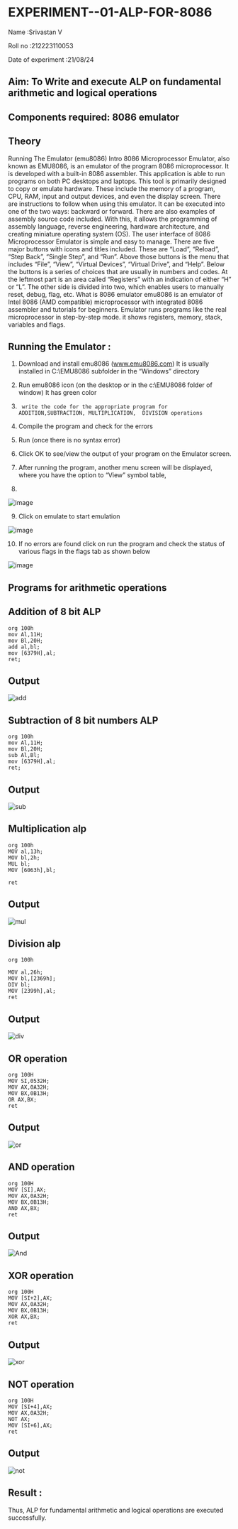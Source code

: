 # EXPERIMENT--01-ALP-FOR-8086
Name :Srivastan V


Roll no :212223110053


Date of experiment :21/08/24



## Aim: To Write and execute ALP on fundamental arithmetic and logical operations
## Components required: 8086  emulator 
## Theory 
Running The Emulator (emu8086) Intro 8086 Microprocessor Emulator, also known as EMU8086, is an emulator of the program 8086 microprocessor. It is developed with a built-in 8086 assembler. This application is able to run programs on both PC desktops and laptops. This tool is primarily designed to copy or emulate hardware. These include the memory of a program, CPU, RAM, input and output devices, and even the display screen. There are instructions to follow when using this emulator. It can be executed into one of the two ways: backward or forward. There are also examples of assembly source code included. With this, it allows the programming of assembly language, reverse engineering, hardware architecture, and creating miniature operating system (OS). The user interface of 8086 Microprocessor Emulator is simple and easy to manage. There are five major buttons with icons and titles included. These are “Load”, “Reload”, “Step Back”, “Single Step”, and “Run”. Above those buttons is the menu that includes “File”, “View”, “Virtual Devices”, “Virtual Drive”, and “Help”. Below the buttons is a series of choices that are usually in numbers and codes. At the leftmost part is an area called “Registers” with an indication of either “H” or “L”. The other side is divided into two, which enables users to manually reset, debug, flag, etc. What is 8086 emulator emu8086 is an emulator of Intel 8086 (AMD compatible) microprocessor with integrated 8086 assembler and tutorials for beginners. Emulator runs programs like the real microprocessor in step-by-step mode. it shows registers, memory, stack, variables and flags.


 ## Running the Emulator :
1.	Download and install emu8086 (www.emu8086.com) It is usually installed in C:\EMU8086 subfolder in the “Windows” directory
2.	  Run  emu8086 icon (on the desktop or in the c:\EMU8086 folder of window) It has green color 
 
 
3.		write the code for the appropriate program for ADDITION,SUBTRACTION, MULTIPLICATION,  DIVISION operations 

4.	 Compile the program and check for the errors 
5.	Run (once there is no syntax error) 

6.	Click OK to see/view the output of your program on the Emulator screen. 


7.	After running the program, another menu screen will be displayed, where you have the option to “View” symbol table,
8.	 


![image](https://user-images.githubusercontent.com/36288975/189273263-d65baae9-4b8f-4723-afb3-c0ffa4052b04.png)











9.	Click on emulate to start emulation 








![image](https://user-images.githubusercontent.com/36288975/189273273-9bb36ec1-e2e8-4892-8d35-37707332bfdc.png)








10.	If no errors are found click on run the program and check the status of various flags in the flags tab as shown below 






![image](https://user-images.githubusercontent.com/36288975/189273277-113a2a33-4a40-4ff8-95a5-ecd3a1f504fe.png)







## Programs for arithmetic  operations

## Addition  of 8 bit ALP 
```
org 100h
mov Al,11H;
mov Bl,20H;
add al,bl;
mov [6379H],al;
ret;
```


## Output  
![add](https://github.com/user-attachments/assets/d5972ff7-b3cb-4d77-9878-054c33e3191d)

 
## Subtraction   of 8 bit numbers  ALP 
 ```
org 100h
mov Al,11H;
mov Bl,20H;
sub Al,Bl;
mov [6379H],al;
ret;
```
## Output  
![sub](https://github.com/user-attachments/assets/0301b1dc-fd7a-4b55-8328-0bc37cc15145)

## Multiplication alp 
```
org 100h
MOV al,13h;
MOV bl,2h;
MUL bl;
MOV [6063h],bl;

ret
```
 ## Output  
![mul](https://github.com/user-attachments/assets/efb03ccf-33e7-4d70-aa52-f7f01a881b32)


## Division alp 
```
org 100h

MOV al,26h;
MOV bl,[2369h];
DIV bl;
MOV [2399h],al;
ret
```

## Output  
![div](https://github.com/user-attachments/assets/98d5d330-9503-4bea-92a8-86ceb357ce2e)


## OR operation
```
org 100H
MOV SI,0532H;
MOV AX,0A32H;
MOV BX,0B13H;
OR AX,BX;
ret
```
## Output  
![or](https://github.com/user-attachments/assets/def4d060-8e86-4a60-9f65-9a0069a96ed6)

## AND operation
```
org 100H
MOV [SI],AX;
MOV AX,0A32H;
MOV BX,0B13H;
AND AX,BX;
ret
```
## Output  
![And](https://github.com/user-attachments/assets/b8e53060-4de4-4829-8d35-fa9b43bd43e1)

## XOR operation
```
org 100H
MOV [SI+2],AX;
MOV AX,0A32H;
MOV BX,0B13H;
XOR AX,BX;
ret
```
## Output
![xor](https://github.com/user-attachments/assets/32b83fa3-af0e-468d-b0d4-a185cce40f0a)

## NOT operation
```
org 100H
MOV [SI+4],AX;
MOV AX,0A32H;
NOT AX;
MOV [SI+6],AX;
ret
```
## Output
![not](https://github.com/user-attachments/assets/f55e9adf-7b61-478c-ac57-9ac2b5c16ec0)

## Result :
Thus, ALP for fundamental arithmetic and logical operations are executed successfully.








